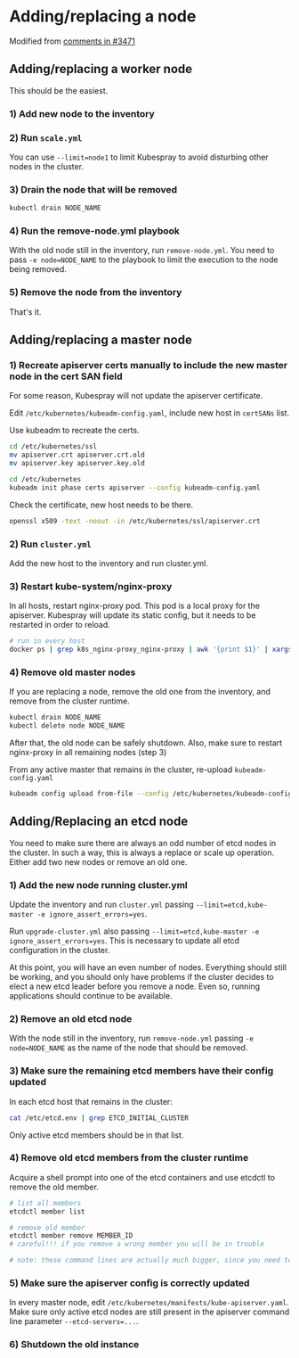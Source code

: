 # Adding/replacing a node

Modified from [comments in #3471](https://github.com/kubernetes-sigs/kubespray/issues/3471#issuecomment-530036084)

## Adding/replacing a worker node

This should be the easiest.

### 1) Add new node to the inventory

### 2) Run `scale.yml`

You can use `--limit=node1` to limit Kubespray to avoid disturbing other nodes in the cluster.

### 3) Drain the node that will be removed

```sh
kubectl drain NODE_NAME
```

### 4) Run the remove-node.yml playbook

With the old node still in the inventory, run `remove-node.yml`. You need to pass `-e node=NODE_NAME` to the playbook to limit the execution to the node being removed.

### 5) Remove the node from the inventory

That's it.

## Adding/replacing a master node

### 1) Recreate apiserver certs manually to include the new master node in the cert SAN field

For some reason, Kubespray will not update the apiserver certificate.

Edit `/etc/kubernetes/kubeadm-config.yaml`, include new host in `certSANs` list.

Use kubeadm to recreate the certs.

```sh
cd /etc/kubernetes/ssl
mv apiserver.crt apiserver.crt.old
mv apiserver.key apiserver.key.old

cd /etc/kubernetes
kubeadm init phase certs apiserver --config kubeadm-config.yaml
```

Check the certificate, new host needs to be there.

```sh
openssl x509 -text -noout -in /etc/kubernetes/ssl/apiserver.crt
```

### 2) Run `cluster.yml`

Add the new host to the inventory and run cluster.yml.

### 3) Restart kube-system/nginx-proxy

In all hosts, restart nginx-proxy pod. This pod is a local proxy for the apiserver. Kubespray will update its static config, but it needs to be restarted in order to reload.

```sh
# run in every host
docker ps | grep k8s_nginx-proxy_nginx-proxy | awk '{print $1}' | xargs docker restart
```

### 4) Remove old master nodes

If you are replacing a node, remove the old one from the inventory, and remove from the cluster runtime.

```sh
kubectl drain NODE_NAME
kubectl delete node NODE_NAME
```

After that, the old node can be safely shutdown. Also, make sure to restart nginx-proxy in all remaining nodes (step 3)

From any active master that remains in the cluster, re-upload `kubeadm-config.yaml`

```sh
kubeadm config upload from-file --config /etc/kubernetes/kubeadm-config.yaml
```

## Adding/Replacing an etcd node

You need to make sure there are always an odd number of etcd nodes in the cluster. In such a way, this is always a replace or scale up operation. Either add two new nodes or remove an old one.

### 1) Add the new node running cluster.yml

Update the inventory and run `cluster.yml` passing `--limit=etcd,kube-master -e ignore_assert_errors=yes`.

Run `upgrade-cluster.yml` also passing `--limit=etcd,kube-master -e ignore_assert_errors=yes`. This is necessary to update all etcd configuration in the cluster.

At this point, you will have an even number of nodes. Everything should still be working, and you should only have problems if the cluster decides to elect a new etcd leader before you remove a node. Even so, running applications should continue to be available.

### 2) Remove an old etcd node

With the node still in the inventory, run `remove-node.yml` passing `-e node=NODE_NAME` as the name of the node that should be removed.

### 3) Make sure the remaining etcd members have their config updated

In each etcd host that remains in the cluster:

```sh
cat /etc/etcd.env | grep ETCD_INITIAL_CLUSTER
```

Only active etcd members should be in that list.

### 4) Remove old etcd members from the cluster runtime

Acquire a shell prompt into one of the etcd containers and use etcdctl to remove the old member.

```sh
# list all members
etcdctl member list

# remove old member
etcdctl member remove MEMBER_ID
# careful!!! if you remove a wrong member you will be in trouble

# note: these command lines are actually much bigger, since you need to pass all certificates to etcdctl.
```

### 5) Make sure the apiserver config is correctly updated

In every master node, edit `/etc/kubernetes/manifests/kube-apiserver.yaml`. Make sure only active etcd nodes are still present in the apiserver command line parameter `--etcd-servers=...`.

### 6) Shutdown the old instance
